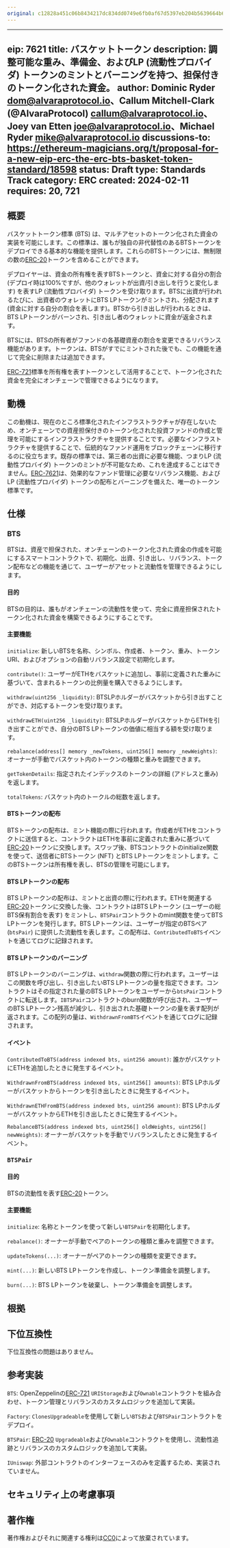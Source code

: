 ```yaml
---
original: c12828a451c06b8434217dc834dd0749e6fb0af67d5397eb204b5639664b6ffa
---
```


---
eip: 7621
title: バスケットトークン
description: 調整可能な重み、準備金、およびLP (流動性プロバイダ) トークンのミントとバーニングを持つ、担保付きのトークン化された資金。
author: Dominic Ryder <dom@alvaraprotocol.io>、Callum Mitchell-Clark (@AlvaraProtocol) <callum@alvaraprotocol.io>、Joey van Etten <joe@alvaraprotocol.io>、Michael Ryder <mike@alvaraprotocol.io>
discussions-to: https://ethereum-magicians.org/t/proposal-for-a-new-eip-erc-the-erc-bts-basket-token-standard/18598
status: Draft
type: Standards Track
category: ERC
created: 2024-02-11
requires: 20, 721
---

## 概要

バスケットトークン標準 (BTS) は、マルチアセットのトークン化された資金の実装を可能にします。この標準は、誰もが独自の非代替性のあるBTSトークンをデプロイできる基本的な機能を提供します。これらのBTSトークンには、無制限の数の[ERC-20](./eip-20.md)トークンを含めることができます。

デプロイヤーは、資金の所有権を表すBTSトークンと、資金に対する自分の割合 (デプロイ時は100%ですが、他のウォレットが出資/引き出しを行うと変化します) を表すLP (流動性プロバイダ) トークンを受け取ります。BTSに出資が行われるたびに、出資者のウォレットにBTS LPトークンがミントされ、分配されます (資金に対する自分の割合を表します)。BTSから引き出しが行われるときは、BTS LPトークンがバーンされ、引き出し者のウォレットに資金が返金されます。

BTSには、BTSの所有者がファンドの各基礎資産の割合を変更できるリバランス機能があります。トークンは、BTSがすでにミントされた後でも、この機能を通じて完全に削除または追加できます。

[ERC-721](./eip-721.md)標準を所有権を表すトークンとして活用することで、トークン化された資金を完全にオンチェーンで管理できるようになります。

## 動機

この動機は、現在のところ標準化されたインフラストラクチャが存在しないため、オンチェーンでの資産担保付きのトークン化された投資ファンドの作成と管理を可能にするインフラストラクチャを提供することです。必要なインフラストラクチャを提供することで、伝統的なファンド運用をブロックチェーンに移行するのに役立ちます。既存の標準では、第三者の出資に必要な機能、つまりLP (流動性プロバイダ) トークンのミントが不可能なため、これを達成することはできません。[ERC-7621](./eip-7621.md)は、効果的なファンド管理に必要なリバランス機能、およびLP (流動性プロバイダ) トークンの配布とバーニングを備えた、唯一のトークン標準です。

## 仕様

### BTS

BTSは、資産で担保された、オンチェーンのトークン化された資金の作成を可能にするスマートコントラクトで、初期化、出資、引き出し、リバランス、トークン配布などの機能を通じて、ユーザーがアセットと流動性を管理できるようにします。

#### 目的

BTSの目的は、誰もがオンチェーンの流動性を使って、完全に資産担保されたトークン化された資金を構築できるようにすることです。

#### 主要機能

`initialize`: 新しいBTSを名称、シンボル、作成者、トークン、重み、トークンURI、およびオプションの自動リバランス設定で初期化します。

`contribute()`: ユーザーがETHをバスケットに追加し、事前に定義された重みに基づいて、含まれるトークンの比例量を購入できるようにします。

`withdraw(uint256 _liquidity)`: BTSLPホルダーがバスケットから引き出すことができ、対応するトークンを受け取ります。

`withdrawETH(uint256 _liquidity)`: BTSLPホルダーがバスケットからETHを引き出すことができ、自分のBTS LPトークンの価値に相当する額を受け取ります。

`rebalance(address[] memory _newTokens, uint256[] memory _newWeights)`: オーナーが手動でバスケット内のトークンの種類と重みを調整できます。

`getTokenDetails`: 指定されたインデックスのトークンの詳細 (アドレスと重み) を返します。

`totalTokens`: バスケット内のトークルの総数を返します。

#### BTSトークンの配布

BTSトークンの配布は、ミント機能の際に行われます。作成者がETHをコントラクトに送信すると、コントラクトはETHを事前に定義された重みに基づいて[ERC-20](./eip-20.md)トークンに交換します。スワップ後、BTSコントラクトのinitialize関数を使って、送信者にBTSトークン (NFT) とBTS LPトークンをミントします。このBTSトークンは所有権を表し、BTSの管理を可能にします。

#### BTS LPトークンの配布

BTS LPトークンの配布は、ミントと出資の際に行われます。ETHを関連する[ERC-20](./eip-20.md)トークンに交換した後、コントラクトはBTS LPトークン (ユーザーの総BTS保有割合を表す) をミントし、`BTSPair`コントラクトのmint関数を使ってBTS LPトークンを発行します。BTS LPトークンは、ユーザーが指定のBTSペア (`btsPair`) に提供した流動性を表します。この配布は、`ContributedToBTS`イベントを通じてログに記録されます。

#### BTS LPトークンのバーニング

BTS LPトークンのバーニングは、`withdraw`関数の際に行われます。ユーザーはこの関数を呼び出し、引き出したいBTS LPトークンの量を指定できます。コントラクトはその指定された量のBTS LPトークンをユーザーから`btsPair`コントラクトに転送します。`IBTSPair`コントラクトのburn関数が呼び出され、ユーザーのBTS LPトークン残高が減少し、引き出された基礎トークンの量を表す配列が返されます。この配列の量は、`WithdrawnFromBTS`イベントを通じてログに記録されます。

#### イベント

`ContributedToBTS(address indexed bts, uint256 amount)`: 誰かがバスケットにETHを追加したときに発生するイベント。

`WithdrawnFromBTS(address indexed bts, uint256[] amounts)`: BTS LPホルダーがバスケットからトークンを引き出したときに発生するイベント。

`WithdrawnETHFromBTS(address indexed bts, uint256 amount)`: BTS LPホルダーがバスケットからETHを引き出したときに発生するイベント。

`RebalanceBTS(address indexed bts, uint256[] oldWeights, uint256[] newWeights)`: オーナーがバスケットを手動でリバランスしたときに発生するイベント。

### `BTSPair`

#### 目的

BTSの流動性を表す[ERC-20](./eip-20.md)トークン。

#### 主要機能

`initialize`: 名称とトークンを使って新しい`BTSPair`を初期化します。

`rebalance()`: オーナーが手動でペアのトークンの種類と重みを調整できます。

`updateTokens(...)`: オーナーがペアのトークンの種類を変更できます。

`mint(...)`: 新しいBTS LPトークンを作成し、トークン準備金を調整します。

`burn(...)`: BTS LPトークンを破棄し、トークン準備金を調整します。

## 根拠

<!-- TODO -->

## 下位互換性

下位互換性の問題はありません。

## 参考実装

`BTS`: OpenZeppelinの[ERC-721](./eip-721.md) `URIStorage`および`Ownable`コントラクトを組み合わせ、トークン管理とリバランスのカスタムロジックを追加して実装。

`Factory`: `ClonesUpgradeable`を使用して新しい`BTS`および`BTSPair`コントラクトをデプロイ。

`BTSPair`: [ERC-20](./eip-20.md) `Upgradeable`および`Ownable`コントラクトを使用し、流動性追跡とリバランスのカスタムロジックを追加して実装。

`IUniswap`: 外部コントラクトのインターフェースのみを定義するため、実装されていません。

<!-- TODO: Remove this section or actually add the code (here or in your assets directory.) -->

## セキュリティ上の考慮事項

<!-- TODO -->

## 著作権

著作権およびそれに関連する権利は[CC0](../LICENSE.md)によって放棄されています。